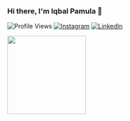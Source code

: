  ### Hi there, I'm Iqbal Pamula 👋
![Profile Views](https://komarev.com/ghpvc/?username=balpeletsgo)
[![Instagram](https://img.shields.io/badge/--linkedin?label=Instagram&logo=Instagram&style=social)](https://www.instagram.com/iqbalpamulaa/) 
[![LinkedIn](https://img.shields.io/badge/--linkedin?label=LinkedIn&logo=LinkedIn&style=social)](https://www.linkedin.com/in/iqbalpamula/) 

<p align="left">
<a href="https://github.com/balpeletsgo">
  <img height="180em" src="https://github-readme-stats-eight-theta.vercel.app/api/top-langs/?username=balpeletsgo&layout=compact&langs_count=6&theme=light"/>
</a>
</p>
